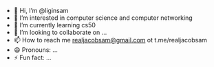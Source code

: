 - 👋 Hi, I’m @liginsam
- 👀 I’m interested in computer science and computer networking
- 🌱 I’m currently learning cs50
- 💞️ I’m looking to collaborate on ...
- 📫 How to reach me realjacobsam@gmail.com ot t.me/realjacobsam
- 😄 Pronouns: ...
- ⚡ Fun fact: ...

<!---
liginsam/liginsam is a ✨ special ✨ repository because its `README.md` (this file) appears on your GitHub profile.
You can click the Preview link to take a look at your changes.
--->
